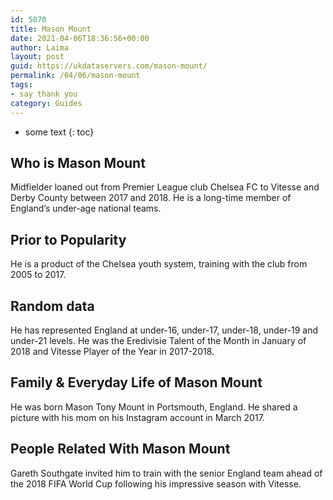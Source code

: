 ```yaml
---
id: 5070
title: Mason Mount
date: 2021-04-06T18:36:56+00:00
author: Laima
layout: post
guid: https://ukdataservers.com/mason-mount/
permalink: /04/06/mason-mount
tags:
- say thank you
category: Guides
---
```


* some text
{: toc}


## Who is Mason Mount
                  
                  
                  
Midfielder loaned out from Premier League club Chelsea FC to Vitesse and Derby County between 2017 and 2018. He is a long-time member of England&#8217;s under-age national teams.
                  
              
            
              
            
                
                
                
## Prior to Popularity
                  
                  
                  
He is a product of the Chelsea youth system, training with the club from 2005 to 2017.
                  
              
            
              
            
                
                
                
## Random data
                  
                  
                  
He has represented England at under-16, under-17, under-18, under-19 and under-21 levels. He was the Eredivisie Talent of the Month in January of 2018 and Vitesse Player of the Year in 2017-2018.
                  
              
            
              
            
                
                
                
## Family & Everyday Life of Mason Mount
                  
                  
                  
He was born Mason Tony Mount in Portsmouth, England. He shared a picture with his mom on his Instagram account in March 2017.
                  
              
            
              
            
                
                
                
## People Related With Mason Mount
                  
                  
                  
Gareth Southgate invited him to train with the senior England team ahead of the 2018 FIFA World Cup following his impressive season with Vitesse.
                  
              
            
              
            
                
              
            
              
              
            
            
              
            
          
          
          